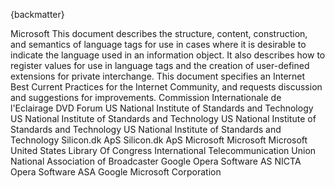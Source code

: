 
{backmatter}

<reference anchor="AVIFormat" target="https://docs.microsoft.com/en-us/windows/win32/directshow/avi-riff-file-reference">
  <front>
    <title>AVI RIFF File Reference</title>
    <author><organization>Microsoft</organization></author>
    <date day="31" month="May" year="2018" />
  </front>
</reference>

<reference anchor='BCP47' target='https://www.rfc-editor.org/info/rfc5646'>
  <front>
    <title>Tags for Identifying Languages</title>
    <author initials='A.' surname='Phillips' fullname='A. Phillips' role='editor'><organization /></author>
    <author initials='M.' surname='Davis' fullname='M. Davis' role='editor'><organization /></author>
    <date year='2009' month='September' />
    <abstract><t>This document describes the structure, content, construction, and semantics of language tags for use in cases where it is desirable to indicate the language used in an information object.  It also describes how to register values for use in language tags and the creation of user-defined extensions for private interchange.  This document  specifies an Internet Best Current Practices for the Internet Community, and requests discussion and suggestions for improvements.</t></abstract>
  </front>
  <seriesInfo name='BCP' value='47'/>
  <seriesInfo name='RFC' value='5646'/>
  <seriesInfo name='DOI' value='10.17487/RFC5646'/>
</reference>

<reference anchor="Blowfish" target="https://www.schneier.com/academic/blowfish/">
  <front>
    <title>The Blowfish Encryption Algorithm</title>
    <author initials='B.' surname='Schneier' fullname='Bruce Schneier'><organization /></author>
    <date year="1993"/>
  </front>
</reference>

<reference anchor="BZIP2" target="https://sourceware.org/bzip2/">
  <front>
    <title>bzip2</title>
    <author initials='J.' surname='Seward' fullname='Julian Seward'><organization /></author>
    <date day="18" month="July" year="1996" />
  </front>
</reference>

<reference anchor="CIE-1931" target="https://en.wikipedia.org/wiki/CIE_1931_color_space">
  <front>
    <title>CIE 1931 Standard Colorimetric System</title>
    <author>
      <organization>Commission Internationale de l'Eclairage</organization>
    </author>
    <date year="1931" />
  </front>
</reference>

<reference anchor="DVD-Video" target="http://www.dvdforum.org/">
  <front>
    <title>DVD-Books: Part 3 DVD-Video Book</title>
    <author>
      <organization>DVD Forum</organization>
    </author>
    <date day="1" month="November" year="1995" />
  </front>
</reference>

<reference anchor="FIPS.46-3" target="https://csrc.nist.gov/publications/detail/fips/46/3/archive/1999-10-25">
  <front>
    <title>Data Encryption Standard (DES)</title>
    <author>
      <organization>US National Institute of Standards and Technology</organization>
    </author>
    <date day="25" month="October" year="1999" />
  </front>
  <seriesInfo name="FIPS" value="PUB 46"/>
</reference>

<reference anchor="FIPS.197" target="https://csrc.nist.gov/publications/detail/fips/197/final">
  <front>
    <title>Advanced Encryption Standard (AES)</title>
    <author>
      <organization>US National Institute of Standards and Technology</organization>
    </author>
    <date day="26" month="November" year="2001" />
  </front>
  <seriesInfo name="FIPS" value="PUB 197"/>
  <seriesInfo name='DOI' value='10.6028/NIST.FIPS.197'/>
</reference>

<reference anchor="SP.800-38A" target="https://csrc.nist.gov/publications/detail/fips/197/final">
  <front>
    <title>Recommendation for Block Cipher Modes of Operation: Methods and Techniques</title>
    <author>
      <organization>US National Institute of Standards and Technology</organization>
    </author>
    <date day="01" month="December" year="2001" />
  </front>
  <seriesInfo name='DOI' value='10.6028/NIST.SP.800-38A'/>
</reference>

<reference anchor="SP.800-67" target="https://csrc.nist.gov/publications/detail/fips/197/final">
  <front>
    <title>Recommendation for the Triple Data Encryption Algorithm (TDEA) Block Cipher</title>
    <author>
      <organization>US National Institute of Standards and Technology</organization>
    </author>
    <date day="01" month="November" year="2017" />
  </front>
  <seriesInfo name='DOI' value='10.6028/10.6028/NIST.SP.800-67r2'/>
</reference>

<reference anchor="FourCC-RGB" target="http://web.archive.org/web/20160609214806/https://www.fourcc.org/rgb.php">
  <front>
    <title>RGB Pixel Format FourCCs</title>
    <author><organization>Silicon.dk ApS</organization></author>
  </front>
</reference>

<reference anchor="FourCC-YUV" target="http://web.archive.org/web/20160609214806/https://www.fourcc.org/yuv.php">
  <front>
    <title>YUV Pixel Format FourCCs</title>
    <author><organization>Silicon.dk ApS</organization></author>
  </front>
</reference>

<reference anchor="MSRGB" target="https://learn.microsoft.com/en-us/openspecs/windows_protocols/ms-wmf/4e588f70-bd92-4a6f-b77f-35d0feaf7a57">
  <front>
    <title>WMF Compression Enumeration</title>
    <author><organization>Microsoft</organization></author>
  </front>
</reference>

<reference anchor="MSYUV8" target="https://learn.microsoft.com/en-us/windows/win32/medfound/recommended-8-bit-yuv-formats-for-video-rendering">
  <front>
    <title>Recommended 8-Bit YUV Formats for Video Rendering</title>
    <author><organization>Microsoft</organization></author>
  </front>
</reference>

<reference anchor="MSYUV16" target="https://learn.microsoft.com/en-us/windows/win32/medfound/10-bit-and-16-bit-yuv-video-formats">
  <front>
    <title>10-bit and 16-bit YUV Video Formats</title>
    <author><organization>Microsoft</organization></author>
  </front>
</reference>

<reference anchor="ISO639-2" target="https://www.loc.gov/standards/iso639-2/php/code_list.php">
  <front>
    <title>Codes for the Representation of Names of Languages</title>
    <author>
      <organization>United States Library Of Congress</organization>
    </author>
    <date day="21" month="December" year="2017"/>
  </front>
  <seriesInfo name="ISO" value="639-2:1998" />
</reference>

<reference anchor="ITU-J.17" target="https://www.itu.int/rec/T-REC-J.17/en">
  <front>
    <title>Pre-emphasis used on sound-programme circuits</title>
    <author>
      <organization>International Telecommunication Union</organization>
    </author>
    <date day="25" month="November" year="1988"/>
  </front>
  <seriesInfo name="ITU" value="J.17" />
</reference>

<reference anchor="MatroskaCodec">
  <front>
    <title>Media Container Codec Specifications</title>
    <author initials="S." surname="Lhomme" fullname="Steve Lhomme"> </author>
    <author initials="M." surname="Bunkus" fullname="Moritz Bunkus"> </author>
    <author initials="D." surname="Rice" fullname="Dave Rice"> </author>
    <date month="April" day="12" year="2021"/>
  </front>
  <seriesInfo name="Internet-Draft" value="draft-ietf-cellar-codec-09"/>
</reference>

<reference anchor="MatroskaTags">
  <front>
    <title>Matroska Media Container Tag Specifications</title>
    <author initials="S." surname="Lhomme" fullname="Steve Lhomme"> </author>
    <author initials="M." surname="Bunkus" fullname="Moritz Bunkus"> </author>
    <author initials="D." surname="Rice" fullname="Dave Rice"> </author>
    <date month="April" day="12" year="2021"/>
  </front>
  <seriesInfo name="Internet-Draft" value="draft-ietf-cellar-tags-09"/>
</reference>

<reference anchor="NAB1964" target="https://www.richardhess.com/tape/history/NAB/NAB_Disc_Standard_1964_searchable.pdf">
  <front>
    <title>NAB Audio Recording And Reproducing Standards For Disc Recording And Reproducing</title>
    <author>
      <organization>National Association of Broadcaster</organization>
    </author>
    <date day="1" month="February" year="1964"/>
  </front>
</reference>



<reference anchor="LZO" target="https://www.kernel.org/doc/Documentation/lzo.txt">
  <front>
    <title>Lempel-Ziv-Oberhumer compression</title>
    <author initials='W.' surname='Tarreau' fullname='Willy Tarreau'><organization /></author>
    <author initials='R.' surname='Rodgman' fullname='Dave Rodgman'><organization /></author>
    <author initials='M.' surname='Oberhumer' fullname='Markus Oberhumer'><organization /></author>
    <date day="30" month="October" year="2018"/>
  </front>
</reference>

<reference anchor="Twofish" target="https://www.schneier.com/academic/twofish/">
  <front>
    <title>Twofish: A 128-Bit Block Cipher</title>
    <author initials='B.' surname='Schneier' fullname='Bruce Schneier'><organization /></author>
    <author initials='J.' surname='Kelsey' fullname='John Kelsey'><organization /></author>
    <author initials='D.' surname='Whiting' fullname='Doug Whiting'><organization /></author>
    <author initials='D.' surname='Wagner' fullname='David Wagner'><organization /></author>
    <author initials='C.' surname='Hall' fullname='Chris Hall'><organization /></author>
    <author initials='N.' surname='Ferguson' fullname='Niels Ferguson'><organization /></author>
    <date day="15" month="June" year="1998"/>
  </front>
</reference>

<reference anchor="WebM-Enc" target="https://www.webmproject.org/docs/webm-encryption/">
  <front>
    <title>WebM Encryption</title>
    <author fullname='Frank Galligan'><organization>Google</organization></author>
    <date day="19" month="September" year="2016" />
  </front>
</reference>

<reference anchor="WebVTT" target="https://www.w3.org/TR/webvtt1/#webvtt-cue-identifier">
  <front>
    <title>WebVTT Cue Identifier</title>
    <author fullname='Simon Pieters'><organization>Opera Software AS</organization></author>
    <author fullname='Silvia Pfeiffer' role='editor'><organization>NICTA</organization></author>
    <author fullname='Philip Jaegenstedt'><organization>Opera Software ASA</organization></author>
    <author fullname='Ian Hickson'><organization>Google</organization></author>
    <date day="4" month="April" year="2019" />
  </front>
</reference>

<reference anchor="MCF" target="http://mukoli.free.fr/mcf/mcf.html">
  <front>
    <title>Media Container Format</title>
    <author/>
    <date day="17" month="July" year="2002" />
  </front>
</reference>

<reference anchor="SMB-CIFS" target="https://winprotocoldoc.blob.core.windows.net/productionwindowsarchives/MS-CIFS/%5bMS-CIFS%5d.pdf">
  <front>
    <title>Common Internet File System (CIFS) Protocol</title>
    <author>
      <organization>Microsoft Corporation</organization>
    </author>
    <date day="1" month="October" year="2020" />
  </front>
</reference>

<reference anchor="DivXTrickTrack" target="http://web.archive.org/web/20101222001148/http://labs.divx.com/node/16601">
  <front>
    <title>DivX Trick Track Extensions</title>
    <author/>
    <date day="14" month="December" year="2010" />
  </front>
</reference>

<reference anchor="DivXWorldFonts" target="http://web.archive.org/web/20110214132246/http://labs.divx.com/node/16602">
  <front>
    <title>DivX World Fonts Extensions</title>
    <author/>
    <date day="14" month="December" year="2010" />
  </front>
</reference>

